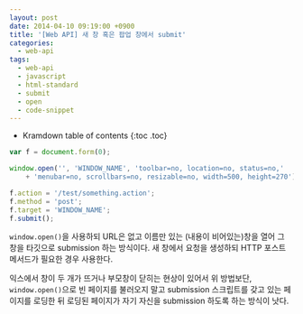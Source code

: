 ```yaml
---
layout: post
date: 2014-04-10 09:19:00 +0900
title: '[Web API] 새 창 혹은 팝업 창에서 submit'
categories:
  - web-api
tags:
  - web-api
  - javascript
  - html-standard
  - submit
  - open
  - code-snippet
---
```


* Kramdown table of contents
{:toc .toc}


```js
var f = document.form(0);

window.open('', 'WINDOW_NAME', 'toolbar=no, location=no, status=no,'
    + 'menubar=no, scrollbars=no, resizable=no, width=500, height=270');

f.action = '/test/something.action';
f.method = 'post';
f.target = 'WINDOW_NAME';
f.submit();
```

`window.open()`을 사용하되 URL은 없고 이름만 있는 (내용이 비어있는)창을 열어 그 창을 타깃으로 submission 하는 방식이다. 새 창에서 요청을 생성하되 HTTP 포스트 메서드가 필요한 경우 사용한다.

익스에서 창이 두 개가 뜨거나 부모창이 닫히는 현상이 있어서 위 방법보단, `window.open()`으로 빈 페이지를 불러오지 말고 submission 스크립트를 갖고 있는 페이지를 로딩한 뒤 로딩된 페이지가 자기 자신을 submission 하도록 하는 방식이 낫다.




